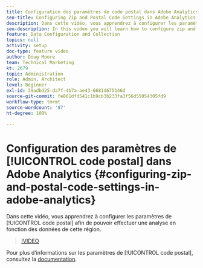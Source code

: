 ```yaml
---
title: Configuration des paramètres de code postal dans Adobe Analytics
seo-title: Configuring Zip and Postal Code Settings in Adobe Analytics
description: Dans cette vidéo, vous apprendrez à configurer les paramètres de code postal afin de pouvoir effectuer une analyse en fonction des données de cette région.
seo-description: In this video you will learn how to configure zip and postal code settings, so that you can do analysis based on this region data.
feature: Data Configuration and Collection
topics: null
activity: setup
doc-type: feature video
author: Doug Moore
team: Technical Marketing
kt: 2679
topic: Administration
role: Admin, Architect
level: Beginner
exl-id: 39adbd25-da7f-4b7a-ae43-6681d675b46d
source-git-commit: fe861dfd541c1b9cb3b233fa3f56d55054305fd9
workflow-type: tm+mt
source-wordcount: '87'
ht-degree: 100%

---
```


# Configuration des paramètres de [!UICONTROL code postal] dans Adobe Analytics {#configuring-zip-and-postal-code-settings-in-adobe-analytics}

Dans cette vidéo, vous apprendrez à configurer les paramètres de [!UICONTROL code postal] afin de pouvoir effectuer une analyse en fonction des données de cette région.

>[!VIDEO](https://video.tv.adobe.com/v/27051/?quality=12)

Pour plus d’informations sur les paramètres de [!UICONTROL code postal], consultez la [documentation](https://experienceleague.adobe.com/docs/analytics/components/dimensions/zip-code.html?lang=fr).
